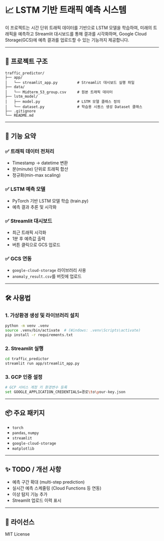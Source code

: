 # 📈 LSTM 기반 트래픽 예측 시스템

이 프로젝트는 시간 단위 트래픽 데이터를 기반으로 LSTM 모델을 학습하여, 미래의 트래픽을 예측하고 Streamlit 대시보드를 통해 결과를 시각화하며, Google Cloud Storage(GCS)에 예측 결과를 업로드할 수 있는 기능까지 제공합니다.

---

## 🔧 프로젝트 구조

```
traffic_predictor/
├── app/
│   └── streamlit_app.py         # Streamlit 대시보드 실행 파일
├── data/
│   └── Midterm_53_group.csv     # 원본 트래픽 데이터
├── lstm_model/
│   ├── model.py                 # LSTM 모델 클래스 정의
│   └── dataset.py               # 학습용 시퀀스 생성 Dataset 클래스
├── .gitignore
└── README.md
```

---

## 🚀 기능 요약

### ✅ 트래픽 데이터 전처리
- Timestamp → datetime 변환
- 분(minute) 단위로 트래픽 합산
- 정규화(min-max scaling)

### ✅ LSTM 예측 모델
- PyTorch 기반 LSTM 모델 학습 (train.py)
- 예측 결과 추론 및 시각화

### ✅ Streamlit 대시보드
- 최근 트래픽 시각화
- 1분 후 예측값 출력
- 버튼 클릭으로 GCS 업로드

### ✅ GCS 연동
- `google-cloud-storage` 라이브러리 사용
- `anomaly_result.csv`를 버킷에 업로드

---

## 🛠 사용법

### 1. 가상환경 생성 및 라이브러리 설치
```bash
python -m venv .venv
source .venv/bin/activate  # (Windows: .venv\Scripts\activate)
pip install -r requirements.txt
```

### 2. Streamlit 실행
```bash
cd traffic_predictor
streamlit run app/streamlit_app.py
```

### 3. GCP 인증 설정
```bash
# GCP 서비스 계정 키 환경변수 등록
set GOOGLE_APPLICATION_CREDENTIALS=경로\to\your-key.json
```

---

## 📦 주요 패키지
- `torch`
- `pandas`, `numpy`
- `streamlit`
- `google-cloud-storage`
- `matplotlib`

---

## ✨ TODO / 개선 사항
- 예측 구간 확대 (multi-step prediction)
- 실시간 예측 스케줄링 (Cloud Functions 등 연동)
- 이상 탐지 기능 추가
- Streamlit 업로드 이력 표시

---

## 📄 라이선스
MIT License

